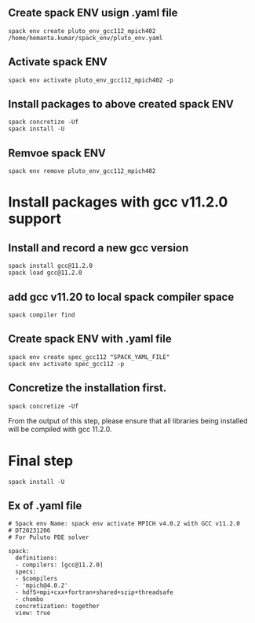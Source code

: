 ## Create spack ENV usign .yaml file
```
spack env create pluto_env_gcc112_mpich402 /home/hemanta.kumar/spack_env/pluto_env.yaml
```

## Activate spack ENV
```
spack env activate pluto_env_gcc112_mpich402 -p
```

## Install packages to above created spack ENV
```
spack concretize -Uf
spack install -U
```

## Remvoe spack ENV
```
spack env remove pluto_env_gcc112_mpich402
```


# Install packages with gcc v11.2.0 support
## Install and record a new gcc version
```
spack install gcc@11.2.0
spack load gcc@11.2.0
```

## add gcc v11.20 to local spack compiler space 
```
spack compiler find
```

## Create spack ENV with .yaml file
```
spack env create spec_gcc112 "SPACK_YAML_FILE"
spack env activate spec_gcc112 -p
```

## Concretize the installation first.
```
spack concretize -Uf
```
From the output of this step, please ensure that all libraries being installed will be compiled with gcc 11.2.0.

# Final step
```
spack install -U
```


## Ex of .yaml file
```
# Spack env Name: spack env activate MPICH v4.0.2 with GCC v11.2.0
# DT20231206
# For Puluto PDE solver

spack:
  definitions:
  - compilers: [gcc@11.2.0]
  specs:
  - $compilers
  - 'mpich@4.0.2'
  - hdf5+mpi+cxx+fortran+shared+szip+threadsafe
  - chombo
  concretization: together
  view: true
```
